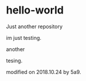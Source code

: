# hello-world
Just another repository

im just testing.

another 

tesing.

modified on 2018.10.24 by 5a9.
